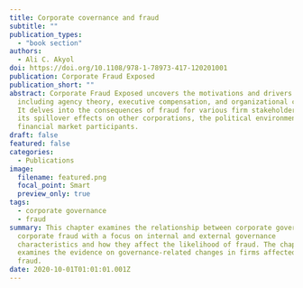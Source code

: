 ```yaml
---
title: Corporate covernance and fraud
subtitle: ""
publication_types:
  - "book section"
authors:
  - Ali C. Akyol
doi: https://doi.org/10.1108/978-1-78973-417-120201001
publication: Corporate Fraud Exposed
publication_short: ""
abstract: Corporate Fraud Exposed uncovers the motivations and drivers of fraud
  including agency theory, executive compensation, and organizational culture.
  It delves into the consequences of fraud for various firm stakeholders, and
  its spillover effects on other corporations, the political environment, and
  financial market participants.
draft: false
featured: false
categories:
  - Publications
image:
  filename: featured.png
  focal_point: Smart
  preview_only: true
tags:
  - corporate governance
  - fraud
summary: This chapter examines the relationship between corporate governance and
  corporate fraud with a focus on internal and external governance
  characteristics and how they affect the likelihood of fraud. The chapter also
  examines the evidence on governance-related changes in firms affected by
  fraud.
date: 2020-10-01T01:01:01.001Z
---
```

